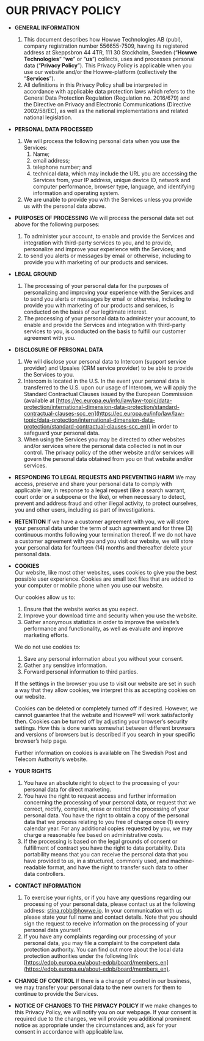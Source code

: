 # OUR PRIVACY POLICY

- **GENERAL INFORMATION**
  1.  This document describes how Howwe Technologies AB (publ), company registration number 556655-7509, having its registered address at Skeppsbron 44 4TR, 111 30 Stockholm, Sweden (“**Howwe Technologies**“ “**we**” or “**us**”) collects, uses and processes personal data (“**Privacy Policy**”). This Privacy Policy is applicable when you use our website and/or the Howwe-platform (collectively the “**Services**”).
  2.  All definitions in this Privacy Policy shall be interpreted in accordance with applicable data protection laws which refers to the General Data Protection Regulation (Regulation no. 2016/679) and the Directive on Privacy and Electronic Communications (Directive 2002/58/EC), as well as the national implementations and related national legislation.
- **PERSONAL DATA PROCESSED**
  1.  We will process the following personal data when you use the Services:
      1.  Name;
      2.  email address;
      3.  telephone number; and
      4.  technical data, which may include the URL you are accessing the Services from, your IP address, unique device ID, network and computer performance, browser type, language, and identifying information and operating system.
  2.  We are unable to provide you with the Services unless you provide us with the personal data above.
- **PURPOSES OF PROCESSING**
  We will process the personal data set out above for the following purposes:
  1.  To administer your account, to enable and provide the Services and integration with third-party services to you, and to provide, personalize and improve your experience with the Services; and
  2.  to send you alerts or messages by email or otherwise, including to provide you with marketing of our products and services.
- **LEGAL GROUND**
  1.  The processing of your personal data for the purposes of personalizing and improving your experience with the Services and to send you alerts or messages by email or otherwise, including to provide you with marketing of our products and services, is conducted on the basis of our legitimate interest.
  2.  The processing of your personal data to administer your account, to enable and provide the Services and integration with third-party services to you, is conducted on the basis to fulfill our customer agreement with you.
- **DISCLOSURE OF PERSONAL DATA**
  1.  We will disclose your personal data to Intercom (support service provider) and Upsales (CRM service provider) to be able to provide the Services to you.
  2.  Intercom is located in the U.S. In the event your personal data is transferred to the U.S. upon our usage of Intercom, we will apply the Standard Contractual Clauses issued by the European Commission (available at [https://ec.europa.eu/info/law/law-topic/data-protection/international-dimension-data-protection/standard-contractual-clauses-scc_en](https://ec.europa.eu/info/law/law-topic/data-protection/international-dimension-data-protection/standard-contractual-clauses-scc_en)) in order to safeguard your personal data.
  3.  When using the Services you may be directed to other websites and/or services where the personal data collected is not in our control. The privacy policy of the other website and/or services will govern the personal data obtained from you on that website and/or services.
- **RESPONDING TO LEGAL REQUESTS AND PREVENTING HARM**
  We may access, preserve and share your personal data to comply with applicable law, in response to a legal request (like a search warrant, court order or a subpoena or the like), or when necessary to detect, prevent and address fraud and other illegal activity, to protect ourselves, you and other users, including as part of investigations.

- **RETENTION**
  If we have a customer agreement with you, we will store your personal data under the term of such agreement and for three (3) continuous months following your termination thereof. If we do not have a customer agreement with you and you visit our website, we will store your personal data for fourteen (14) months and thereafter delete your personal data.

- **COOKIES**  
  Our website, like most other websites, uses cookies to give you the best possible user experience. Cookies are small text files that are added to your computer or mobile phone when you use our website.

  Our cookies allow us to:

  1.  Ensure that the website works as you expect.
  2.  Improve your download time and security when you use the website.
  3.  Gather anonymous statistics in order to improve the website’s performance and functionality, as well as evaluate and improve marketing efforts.

  We do not use cookies to:

  1.  Save any personal information about you without your consent.
  2.  Gather any sensitive information.
  3.  Forward personal information to third parties.

  If the settings in the browser you use to visit our website are set in such a way that they allow cookies, we interpret this as accepting cookies on our website.

  Cookies can be deleted or completely turned off if desired. However, we cannot guarantee that the website and Howwe® will work satisfactorily then. Cookies can be turned off by adjusting your browser’s security settings. How this is done varies somewhat between different browsers and versions of browsers but is described if you search in your specific browser’s help page.

  Further information on cookies is available on The Swedish Post and Telecom Authority’s website.

- **YOUR RIGHTS**
  1.  You have an absolute right to object to the processing of your personal data for direct marketing.
  2.  You have the right to request access and further information concerning the processing of your personal data, or request that we correct, rectify, complete, erase or restrict the processing of your personal data. You have the right to obtain a copy of the personal data that we process relating to you free of charge once (1) every calendar year. For any additional copies requested by you, we may charge a reasonable fee based on administrative costs.
  3.  If the processing is based on the legal grounds of consent or fulfillment of contract you have the right to data portability. Data portability means that you can receive the personal data that you have provided to us, in a structured, commonly used, and machine-readable format, and have the right to transfer such data to other data controllers.
- **CONTACT INFORMATION**
  1.  To exercise your rights, or if you have any questions regarding our processing of your personal data, please contact us at the following address: [stina.robb@howwe.io](mailto:stina.robb@howwe.io). In your communication with us please state your full name and contact details. Note that you should sign the request to receive information on the processing of your personal data yourself.
  2.  If you have any complaints regarding our processing of your personal data, you may file a complaint to the competent data protection authority. You can find out more about the local data protection authorities under the following link [https://edpb.europa.eu/about-edpb/board/members_en](https://edpb.europa.eu/about-edpb/board/members_en).
- **CHANGE OF CONTROL**
  If there is a change of control in our business, we may transfer your personal data to the new owners for them to continue to provide the Services.

- **NOTICE OF CHANGES TO THE PRIVACY POLICY**
  If we make changes to this Privacy Policy, we will notify you on our webpage. If your consent is required due to the changes, we will provide you additional prominent notice as appropriate under the circumstances and, ask for your consent in accordance with applicable law.
